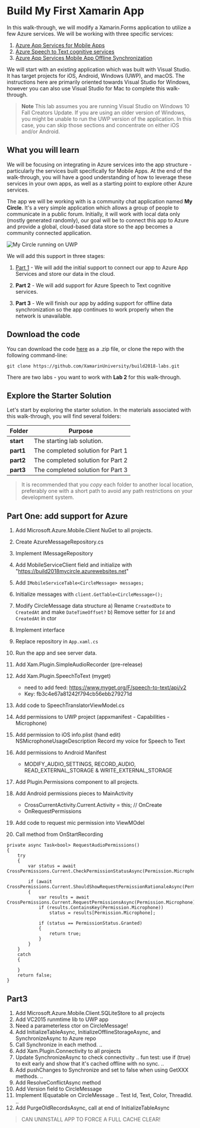 # Build My First Xamarin App

In this walk-through, we will modify a Xamarin.Forms application to utilize a few Azure services. We will be working with three specific services:

1. [Azure App Services for Mobile Apps](https://azure.microsoft.com/en-us/services/app-service/mobile/)
2. [Azure Speech to Text cognitive services](https://docs.microsoft.com/en-us/azure/cognitive-services/speech/home)
3. [Azure App Services Mobile App Offline Synchronization](https://docs.microsoft.com/en-us/azure/app-service-mobile/app-service-mobile-ios-get-started-offline-data)

We will start with an existing application which was built with Visual Studio. It has target projects for iOS, Android, Windows (UWP), and macOS. The instructions here are primarily oriented towards Visual Studio for Windows, however you can also use Visual Studio for Mac to complete this walk-through.

> **Note** This lab assumes you are running Visual Studio on Windows 10 Fall Creators Update. If you are using an older version of Windows, you might be unable to run the UWP version of the application. In this case, you can skip those sections and concentrate on either iOS and/or Android.

## What you will learn
We will be focusing on integrating in Azure services into the app structure - particularly the services built specifically for Mobile Apps. At the end of the walk-through, you will have a good understanding of how to leverage these services in your own apps, as well as a starting point to explore other Azure services.

The app we will be working with is a community chat application named **My Circle**. It's a very simple application which allows a group of people to communicate in a public forum. Initially, it will work with local data only (mostly generated randomly), our goal will be to connect this app to Azure and provide a global, cloud-based data store so the app becomes a community connected application.

![My Circle running on UWP](media/image1.png) 

We will add this support in three stages:

1. [Part 1](#Part-One-add-support-for-Azure) - We will add the initial support to connect our app to Azure App Services and store our data in the cloud.

2. **Part 2** - We will add support for Azure Speech to Text cognitive services.

3. **Part 3** - We will finish our app by adding support for offline data synchronization so the app continues to work properly when the network is unavailable.

## Download the code

You can download the code [here](https://github.com/XamarinUniversity/build2018-labs/archive/master.zip) as a .zip file, or clone the repo with the following command-line:

```shell
git clone https://github.com/XamarinUniversity/build2018-labs.git
```

There are two labs - you want to work with **Lab 2** for this walk-through.

## Explore the Starter Solution

Let's start by exploring the starter solution. In the materials associated with this walk-through, you will find several folders:

| Folder    | Purpose |
|-----------|---------|
| **start** | The starting lab solution. |
| **part1** | The completed solution for Part 1 |
| **part2** | The completed solution for Part 2 |
| **part3** | The completed solution for Part 3 |

> It is recommended that you _copy_ each folder to another local location, preferably one with a short path to avoid any path restrictions on your development system.




## Part One: add support for Azure

1. Add Microsoft.Azure.Mobile.Client NuGet to all projects.
2. Create AzureMessageRepository.cs
3. Implement IMessageRepository
4. Add MobileServiceClient field and initialize with "https://build2018mycircle.azurewebsites.net"
5. Add `IMobileServiceTable<CircleMessage> messages;`
6. Initialize messages with `client.GetTable<CircleMessage>();`

7. Modify CircleMessage data structure
	a) Rename `CreatedDate` to `CreatedAt` and make `DateTimeOffset?`
	b) Remove setter for `Id` and `CreatedAt` in ctor

8. Implement interface
9. Replace repository in `App.xaml.cs`
10. Run the app and see server data.


1. Add Xam.Plugin.SimpleAudioRecorder (pre-release)
2. Add Xam.Plugin.SpeechToText (myget)
   - need to add feed: https://www.myget.org/F/speech-to-text/api/v2
   - Key: fb3c4e67a81242f794cb56ebb279271d
3. Add code to SpeechTranslatorViewModel.cs
4. Add permissions to UWP project (appxmanifest - Capabilities - Microphone)
5. Add permission to iOS info.plist (hand edit)
	<key>NSMicrophoneUsageDescription</key>
  	<string>Record my voice for Speech to Text</string>
6. Add permissions to Android Manifest
	- MODIFY_AUDIO_SETTINGS, RECORD_AUDIO, READ_EXTERNAL_STORAGE & WRITE_EXTERNAL_STORAGE
7. Add Plugin.Permissions component to all projects.
8. Add Android permissions pieces to MainActivity
	- CrossCurrentActivity.Current.Activity = this; // OnCreate
	- OnRequestPermissions
9. Add code to request mic permission into ViewMOdel
10. Call method from OnStartRecording

```
private async Task<bool> RequestAudioPermissions()
{
    try
    {
        var status = await CrossPermissions.Current.CheckPermissionStatusAsync(Permission.Microphone);

        if (await CrossPermissions.Current.ShouldShowRequestPermissionRationaleAsync(Permission.Microphone))
        {
            var results = await CrossPermissions.Current.RequestPermissionsAsync(Permission.Microphone);
            if (results.ContainsKey(Permission.Microphone))
                status = results[Permission.Microphone];

            if (status == PermissionStatus.Granted)
            {
                return true;
            }
        }
    }
    catch
    {

    }
    return false;
}
```

## Part3

1. Add Microsoft.Azure.Mobile.Client.SQLiteStore to all projects
2. Add VC2015 runmtime lib to UWP app
2. Need a parameterless ctor on CircleMessage!
3. Add InitializeTableAsync, InitializeOfflineStorageAsync, and SynchronizeAsync to Azure repo
4. Call Synchronize in each method.
..
5. Add Xam.Plugin.Connectivity to all projects
6. Update SynchronizeAsync to check connectivity .. fun test: use if (true) to exit early and show that it's cached offline with no sync.
..
7. Add pushChanges to Synchronize and set to false when using GetXXX methods.
..
7. Add ResolveConflictAsync method
8. Add Version field to CircleMessage
9. Implement IEquatable<CircleMessage> on CircleMessage .. Test Id, Text, Color, ThreadId.
..
10. Add PurgeOldRecordsAsync, call at end of InitializeTableAsync

> CAN UNINSTALL APP TO FORCE A FULL CACHE CLEAR!
